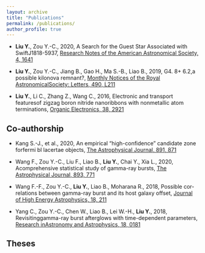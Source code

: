 ```yaml
---
layout: archive
title: "Publications"
permalink: /publications/
author_profile: true
---
```


<!-- {% if author.googlescholar %}
  You can also find my articles on <u><a href="{{author.googlescholar}}">my Google Scholar profile</a>.</u>
{% endif %}

{% include base_path %}

{% for post in site.publications reversed %}
  {% include archive-single.html %}
{% endfor %} -->

* **Liu Y.**, Zou Y.-C., 2020, A Search for the Guest Star Associated with SwiftJ1818-5937, [Research Notes of the American Astronomical Society, 4, 1641](https://iopscience.iop.org/article/10.3847/2515-5172/abbad9)

* **Liu Y.**, Zou Y.-C., Jiang B., Gao H., Ma S.-B., Liao B., 2019, G4. 8+ 6.2,a possible kilonova remnant?, [Monthly Notices of the Royal AstronomicalSociety: Letters, 490, L211](https://academic.oup.com/mnrasl/article/490/1/L21/5572284)

* **Liu Y.**, Li C., Zhang Z., Wang C., 2016, Electronic and transport featuresof zigzag boron nitride nanoribbons with nonmetallic atom terminations, [Organic Electronics, 38, 2921](https://doi.org/10.1016/j.orgel.2016.08.026)


## Co-authorship

* Kang S.-J., et al., 2020, An empirical “high-confidence” candidate zone forfermi bl lacertae objects, [The Astrophysical Journal, 891, 871](https://iopscience.iop.org/article/10.3847/1538-4357/ab722d/meta)

* Wang F., Zou Y.-C., Liu F., Liao B., **Liu Y.**, Chai Y., Xia L., 2020, Acomprehensive statistical study of gamma-ray bursts, [The Astrophysical Journal, 893, 771](https://iopscience.iop.org/article/10.3847/1538-4357/ab0a86/meta)

* Wang F.-F., Zou Y.-C., **Liu Y.**, Liao B., Moharana R., 2018, Possible cor-relations between gamma-ray burst and its host galaxy offset, [Journal of High Energy Astrophysics, 18, 211](https://doi.org/10.1016/j.jheap.2018.03.001)

* Yang C., Zou Y.-C., Chen W., Liao B., Lei W.-H., **Liu Y.**, 2018, Revisitinggamma-ray burst afterglows with time-dependent parameters, [Research inAstronomy and Astrophysics, 18, 0181](https://iopscience.iop.org/article/10.1088/1674-4527/18/2/18/meta)


## Theses


